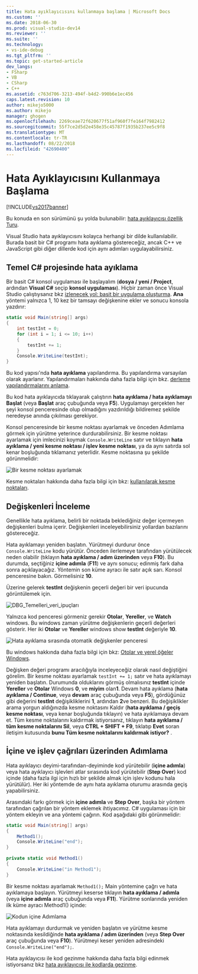```yaml
---
title: Hata ayıklayıcısını kullanmaya başlama | Microsoft Docs
ms.custom: ''
ms.date: 2018-06-30
ms.prod: visual-studio-dev14
ms.reviewer: ''
ms.suite: ''
ms.technology:
- vs-ide-debug
ms.tgt_pltfrm: ''
ms.topic: get-started-article
dev_langs:
- FSharp
- VB
- CSharp
- C++
ms.assetid: c763d706-3213-494f-b4d2-990b6e1ec456
caps.latest.revision: 10
author: mikejo5000
ms.author: mikejo
manager: ghogen
ms.openlocfilehash: 2269ceae72f620677f51af960f7fe164f7982412
ms.sourcegitcommit: 55f7ce2d5d2e458e35c45787f1935b237ee5c9f8
ms.translationtype: MT
ms.contentlocale: tr-TR
ms.lasthandoff: 08/22/2018
ms.locfileid: "42690400"
---
```

# <a name="getting-started-with-the-debugger"></a>Hata Ayıklayıcısını Kullanmaya Başlama
[!INCLUDE[vs2017banner](../includes/vs2017banner.md)]

Bu konuda en son sürümünü şu yolda bulunabilir: [hata ayıklayıcısı özellik Turu](https://docs.microsoft.com/visualstudio/debugger/debugger-feature-tour).  
  
Visual Studio hata ayıklayıcısını kolayca herhangi bir dilde kullanılabilir. Burada basit bir C# programı hata ayıklama göstereceğiz, ancak C++ ve JavaScript gibi diğer dillerde kod için aynı adımları uygulayabilirsiniz.  
  
##  <a name="BKMK_Start_debugging_a_VS_project"></a> Temel C# projesinde hata ayıklama  
 Bir basit C# konsol uygulaması ile başlayalım (**dosya / yeni / Project**, ardından **Visual C#** seçip **konsol uygulaması**). Hiçbir zaman önce Visual Studio çalıştıysanız bkz [izlenecek yol: basit bir uygulama oluşturma](../ide/walkthrough-create-a-simple-application-with-visual-csharp-or-visual-basic.md). **Ana** yöntemi yalnızca 1, 10 kez bir tamsayı değişkenine ekler ve sonucu konsola yazdırır:  
  
```csharp  
static void Main(string[] args)  
{  
    int testInt = 0;  
    for (int i = 1; i <= 10; i++)  
    {  
        testInt += 1;  
    }  
    Console.WriteLine(testInt);  
}  
```  
  
 Bu kod yapısı'nda **hata ayıklama** yapılandırma. Bu yapılandırma varsayılan olarak ayarlanır. Yapılandırmaları hakkında daha fazla bilgi için bkz. [derleme yapılandırmalarını anlama](../ide/understanding-build-configurations.md).  
  
 Bu kod hata ayıklayıcıda tıklayarak çalıştırın **hata ayıklama / hata ayıklamayı Başlat** (veya **Başlat** araç çubuğunda veya **F5**). Uygulamayı gerçekten her şeyi konsol penceresinde olup olmadığını yazdırıldığı bildiremez şekilde neredeyse anında çıkılması gerekiyor.  
  
 Konsol penceresinde bir kesme noktası ayarlamak ve önceden Adımlama görmek için yürütme yeterince durdurabilirsiniz. Bir kesme noktası ayarlamak için imlecinizi koymak `Console.WriteLine` satır ve tıklayın **hata ayıklama / yeni kesme noktası / işlev kesme noktası**, ya da aynı satırda sol kenar boşluğunda tıklamanız yeterlidir. Kesme noktasına şu şekilde görünmelidir:  
  
 ![Bir kesme noktası ayarlamak](../debugger/media/getstartedbreakpoint.png "GetStartedBreakpoint")  
  
 Kesme noktaları hakkında daha fazla bilgi için bkz: [kullanılarak kesme noktaları](../debugger/using-breakpoints.md).  
  
##  <a name="BKMK_Inspect_Variables"></a> Değişkenleri İnceleme  
 Genellikle hata ayıklama, belirli bir noktada beklediğiniz değer içermeyen değişkenleri bulma içerir. Değişkenleri inceleyebilirsiniz yollardan bazılarını göstereceğiz.  
  
 Hata ayıklamayı yeniden başlatın. Yürütmeyi durdurur önce `Console.WriteLine` kodu yürütür. Önceden ilerlemeye tarafından yürütülecek neden olabilir (tıklayın **hata ayıklama / adım üzerinden** veya **F10**). Bu durumda, seçtiğiniz **içine adımla** (**F11**) ve aynı sonucu; edinmiş fark daha sonra açıklayacağız. Yöntemin son küme ayracı ile satır açık sarı. Konsol penceresine bakın. Görmelisiniz **10**.  
  
 Üzerine gelerek **testInt** değişkenin geçerli değeri bir veri ipucunda görüntülemek için.  
  
 ![DBG&#95;Temelleri&#95;veri&#95;ipuçları](../debugger/media/dbg-basics-data-tips.png "DBG_Basics_Data_Tips")  
  
 Yalnızca kod penceresi görmeniz gerekir **Otolar**, **Yereller**, ve **Watch** windows. Bu windows zaman yürütme değişkenlerin geçerli değerleri gösterir. Her iki **Otolar** ve **Yereller** windows show **testInt** değeriyle **10**.  
  
 ![Hata ayıklama sırasında otomatik değişkenler penceresi](../debugger/media/getstartedwindows.png "GetStartedWindows")  
  
 Bu windows hakkında daha fazla bilgi için bkz: [Otolar ve yerel öğeler Windows](../debugger/autos-and-locals-windows.md).  
  
 Değişken değeri programı aracılığıyla inceleyeceğiz olarak nasıl değiştiğini görelim. Bir kesme noktası ayarlamak `testInt += 1;` satır ve hata ayıklamayı yeniden başlatın. Durumunda olduklarını görmüş olmalısınız **testInt** içinde **Yereller** ve **Otolar** Windows **0**, ve **miyim** olan**1**. Devam hata ayıklama (**hata ayıklama / Continue**, veya **devam** araç çubuğunda veya **F5**), gördüğünüz gibi değerini **testInt** değişikliklerini **1**, ardından **2**ve benzeri. Bu değişiklikler arama yorgun aldığınızda kesme noktasını Kaldır (**hata ayıklama / geçiş kesme noktası**, veya kenar boşluğunda tıklayın) ve hata ayıklamaya devam et. Tüm kesme noktalarını kaldırmak istiyorsanız, tıklayın **hata ayıklama / tüm kesme noktalarını Sil**, veya **CTRL + SHIFT + F9**, tıklatıp **Evet** soran iletişim kutusunda **bunu Tüm kesme noktalarını kaldırmak istiyor?** .  
  
## <a name="stepping-into-and-over-function-calls"></a>İçine ve işlev çağrıları üzerinden Adımlama  
 Hata ayıklayıcı deyimi-tarafından-deyiminde kod yürütebilir (**içine adımla**) veya hata ayıklayıcı işlevleri atlar sırasında kod yürütebilir (**Step Over**) kod içinde (daha fazla ilgi için hızlı bir şekilde almak için işlev kodunu hala yürütülür). Her iki yöntemde de aynı hata ayıklama oturumu arasında geçiş yapabilirsiniz.  
  
 Arasındaki farkı görmek için **içine adımla** ve **Step Over**, başka bir yöntem tarafından çağrılan bir yöntem eklemek ihtiyacımız. C# uygulaması için bir yöntem ekleyin ve ana yöntemi çağırın. Kod aşağıdaki gibi görünmelidir:  
  
```csharp  
static void Main(string[] args)  
{  
    Method1();  
    Console.WriteLine("end");  
}  
  
private static void Method1()  
{  
    Console.WriteLine("in Method1");  
}  
```  
  
 Bir kesme noktası ayarlamak `Method1();` Main yöntemine çağrı ve hata ayıklamaya başlayın. Yürütmeyi keserse tıklayın **hata ayıklama / adımla** (veya **içine adımla** araç çubuğunda veya **F11**). Yürütme sonlarında yeniden ilk küme ayracı Method1() içinde:  
  
 ![Kodun içine Adımlama](../debugger/media/getstartedstepinto.png "GetStartedStepInto")  
  
 Hata ayıklamayı durdurmak ve yeniden başlatın ve yürütme kesme noktasında kesildiğinde **hata ayıklama / adım üzerinden** (veya **Step Over** araç çubuğunda veya **F10**). Yürütmeyi keser yeniden adresindeki `Console.WriteLine("end");`.  
  
 Hata ayıklayıcısı ile kod gezinme hakkında daha fazla bilgi edinmek istiyorsanız bkz [hata ayıklayıcısı ile kodlarda gezinme](../debugger/navigating-through-code-with-the-debugger.md).





